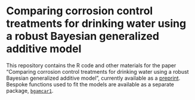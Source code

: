 
<!-- README.md is generated from README.Rmd. Please edit that file -->

# Comparing corrosion control treatments for drinking water using a robust Bayesian generalized additive model

This repository contains the R code and other materials for the paper
“Comparing corrosion control treatments for drinking water using a
robust Bayesian generalized additive model”, currently available as a
[preprint](http://doi.org/10.26434/chemrxiv-2022-b3f72-v4). Bespoke
functions used to fit the models are available as a separate package,
[`bgamcar1`](https://github.com/bentrueman/bgamcar1).
